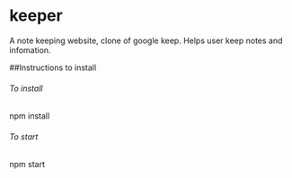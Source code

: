 # keeper

A note keeping website, clone of google keep.
Helps user keep notes and infomation.


##Instructions to install

###### To install
npm install

###### To start
npm start
